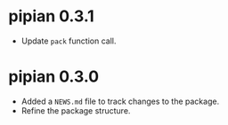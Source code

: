 # pipian 0.3.1

* Update `pack` function call.

# pipian 0.3.0

* Added a `NEWS.md` file to track changes to the package.
* Refine the package structure.
